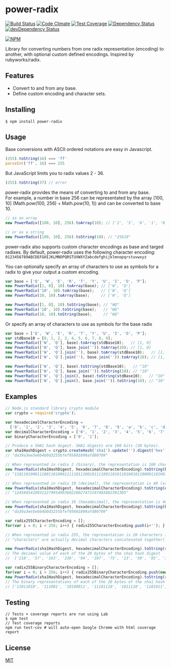 power-radix
===========
[![Build Status](https://travis-ci.org/cflynn07/power-radix.svg)](https://travis-ci.org/cflynn07/power-radix)
[![Code Climate](https://codeclimate.com/github/cflynn07/power-radix/badges/gpa.svg)](https://codeclimate.com/github/cflynn07/power-radix)
[![Test Coverage](https://codeclimate.com/github/cflynn07/power-radix/badges/coverage.svg)](https://codeclimate.com/github/cflynn07/power-radix)
[![Dependency Status](https://david-dm.org/cflynn07/power-radix.svg)](https://david-dm.org/cflynn07/power-radix)
[![devDependency Status](https://david-dm.org/cflynn07/power-radix/dev-status.svg)](https://david-dm.org/cflynn07/power-radix#info=devDependencies)

[![NPM](https://nodei.co/npm/power-radix.png?compact=true)](https://nodei.co/npm/power-radix/)  

Library for converting numbers from one radix representation (encoding) to another, with optional 
custom defined encodings. Inspired by rubyworks/radix.

Features
--------

 - Convert to and from any base.
 - Define custom encoding and character sets.

Installing
----------
```
$ npm install power-radix
```

Usage
-----

Base conversions with ASCII ordered notations are easy in Javascript.
```js
(255).toString(16) === 'ff'
parseInt('ff', 16) === 255
```

But JavaScript limits you to radix values 2 - 36.
```js
(255).toString(37) // error
```

power-radix provides the means of converting to and from any base.  
For example, a number in base 256 can be representated by the array [100, 10] (Math.pow(100, 256) +
Math.pow(10, 1)) and can be converted to base 10.
```js
// as an array
new PowerRadix([100, 10], 256).toArray(10); // ['2', '5', '6', '1', '0']

// or as a string
new PowerRadix([100, 10], 256).toString(10); // "25610"
```

power-radix also supports custom character encodings as base and targed radixes. By default,
power-radix uses the following character encoding:  
`0123456789ABCDEFGHIJKLMNOPQRSTUVWXYZabcdefghijklmnopqrstuvwxyz`

You can optionally specify an array of characters to use as symbols for a radix to give your output
a custom encoding.
```js
var base = ['Q', 'W', 'E', 'R', 'T', 'Y', 'U', 'I', 'O', 'P'];
new PowerRadix([1, 0], 10).toArray(base); // ['W', 'Q']
new PowerRadix('10', 10).toArray(base);   // ['W', 'Q']
new PowerRadix(10, 10).toArray(base);     // ['W', 'Q']

new PowerRadix([1, 0], 10).toString(base); // "WQ"
new PowerRadix('10', 10).toString(base);   // "WQ"
new PowerRadix(10, 10).toString(base);     // "WQ"
```

Or specify an array of characters to use as symbols for the base radix
```js
var base = ['Q', 'W', 'E', 'R', 'T', 'Y', 'U', 'I', 'O', 'P'];
var stdBase10 = [0, 1, 2, 3, 4, 5, 6, 7, 8, 9];
new PowerRadix(['W', 'Q'], base).toArray(stdBase10);   // [1, 0]
new PowerRadix(['W', 'Q'], base.join('')).toArray(10); // [1, 0]
new PowerRadix(['W', 'Q'].join(''), base).toArray(stdBase10);   // [1, 0]
new PowerRadix(['W', 'Q'].join(''), base.join('')).toArray(10); // [1, 0]

new PowerRadix(['W', 'Q'], base).toString(stdBase10);   // "10"
new PowerRadix(['W', 'Q'], base.join('')).toString(10); // "10"
new PowerRadix(['W', 'Q'].join(), base).toString(stdBase10);   // "10"
new PowerRadix(['W', 'Q'].join(), base.join('')).toString(10); // "10"
```

Examples
--------
```js
// Node.js standard library crypto module
var crypto = require('crypto');

var hexadecimalCharacterEncoding =
  ['0', '1', '2', '3', '4', '5', '6', '7', '8', '9', 'a', 'b', 'c', 'd', 'e', 'f'];
var decimalCharacterEncoding = ['0', '1', '2', '3', '4', '5', '6', '7', '8', '9'];
var binaryCharacterEncoding = ['0', '1'];

// Produce a SHA1 hash digest. SHA1 digests are 160 bits (20 bytes).
var sha1HashDigest = crypto.createHash('sha1').update('').digest('hex');
// "da39a3ee5e6b4b0d3255bfef95601890afd80709"

// When represented in radix 2 (binary), the representation is 160 characters in length
new PowerRadix(sha1HashDigest, hexadecimalCharacterEncoding).toString(binaryCharacterEncoding);
// "1101101000111001101000111110111001011110011010110100101100001101001100100101010110111111111011111001010101100000000110001001000010101111110110000000011100001001"

// When represented in radix 10 (decimal), the representation is 49 (varies) characters in length
new PowerRadix(sha1HashDigest, hexadecimalCharacterEncoding).toString(decimalCharacterEncoding);
// "1245845410931227995499360226027473197403882391305"

// When represented in radix 16 (hexadecimal), the representation is 40 characters in length
new PowerRadix(sha1HashDigest, hexadecimalCharacterEncoding).toString(hexadecimalCharacterEncoding);
// "da39a3ee5e6b4b0d3255bfef95601890afd80709"

var radix255CharacterEncoding = [];
for(var i = 0; i < 256; i++) { radix255CharacterEncoding.push(i+''); }

// When represented in radix 255, the representation is 20 characters in length (note:
// "characters" are actually decimal characters concatenated together)

new PowerRadix(sha1HashDigest, hexadecimalCharacterEncoding).toString(radix255CharacterEncoding);
// The decimal value of each of the 20 bytes of the sha1 hash digest
//  ['218', '57', '163', '238', '94', '107', '75', '13', '50', '85', '191', '239', '149', '96', '24', '144', '175', '216', '7', '9']

var radix255BinaryCharacterEncoding = [];
for(var i = 0; i < 256; i++) { radix255BinaryCharacterEncoding.push(new PowerRadix(i, 10).toString(2)); }
new PowerRadix(sha1HashDigest, hexadecimalCharacterEncoding).toString(radix255BinaryCharacterEncoding);
// The binary representations of each of the 20 bytes of the sha1 hash digest (note: each byte representation doesn't have padding leading zeros)
// ['11011010', '111001', '10100011', '11101110', '1011110', '1101011', '1001011', '1101', '110010', '1010101', '10111111', '11101111', '10010101', '1100000', '11000', '10010000', '10101111', '11011000', '111', '1001']
```

Testing
-------
```
// Tests + coverage reports are run using Lab
$ npm test
// Test coverage reports
npm run test-cov # will auto-open Google Chrome with html coverage report
```

License
-------
[MIT](https://raw.githubusercontent.com/cflynn07/power-radix/master/LICENSE)
